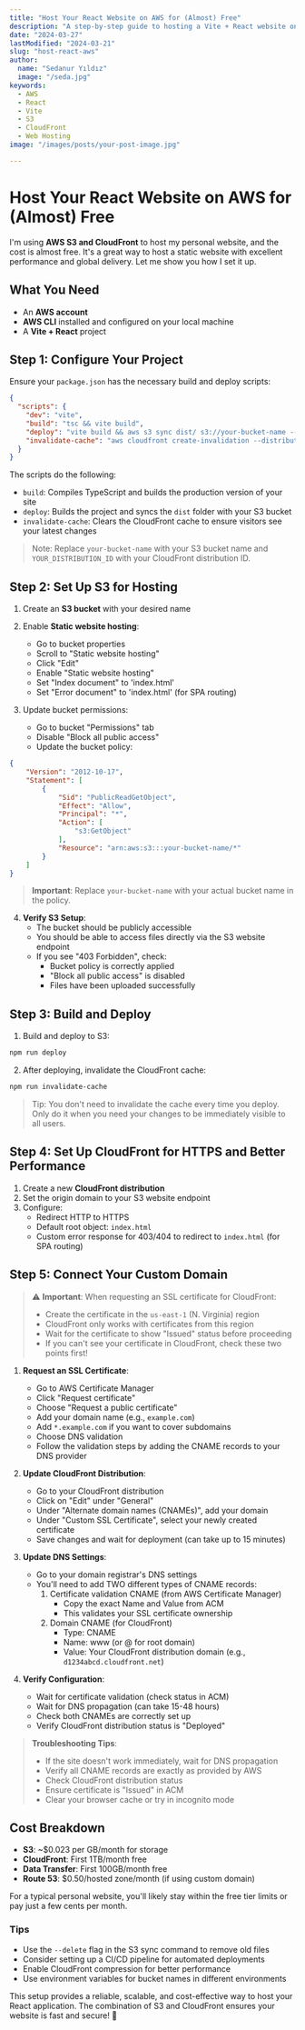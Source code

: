 ```yaml
---
title: "Host Your React Website on AWS for (Almost) Free"
description: "A step-by-step guide to hosting a Vite + React website on AWS S3 and CloudFront"
date: "2024-03-27"
lastModified: "2024-03-21"
slug: "host-react-aws"
author:
  name: "Sedanur Yıldız"
  image: "/seda.jpg"
keywords:
  - AWS
  - React
  - Vite
  - S3
  - CloudFront
  - Web Hosting
image: "/images/posts/your-post-image.jpg"

--- 
```


# Host Your React Website on AWS for (Almost) Free

I'm using **AWS S3 and CloudFront** to host my personal website, and the cost is almost free. It's a great way to host a static website with excellent performance and global delivery. Let me show you how I set it up.

## What You Need
- An **AWS account**
- **AWS CLI** installed and configured on your local machine
- A **Vite + React** project

## Step 1: Configure Your Project
Ensure your `package.json` has the necessary build and deploy scripts:

```json
{
  "scripts": {
    "dev": "vite",
    "build": "tsc && vite build",
    "deploy": "vite build && aws s3 sync dist/ s3://your-bucket-name --delete",
    "invalidate-cache": "aws cloudfront create-invalidation --distribution-id YOUR_DISTRIBUTION_ID --paths \"/*\""
  }
}
```

The scripts do the following:
- `build`: Compiles TypeScript and builds the production version of your site
- `deploy`: Builds the project and syncs the `dist` folder with your S3 bucket
- `invalidate-cache`: Clears the CloudFront cache to ensure visitors see your latest changes

> Note: Replace `your-bucket-name` with your S3 bucket name and `YOUR_DISTRIBUTION_ID` with your CloudFront distribution ID.

## Step 2: Set Up S3 for Hosting
1. Create an **S3 bucket** with your desired name

2. Enable **Static website hosting**:
   - Go to bucket properties
   - Scroll to "Static website hosting"
   - Click "Edit"
   - Enable "Static website hosting"
   - Set "Index document" to 'index.html'
   - Set "Error document" to 'index.html' (for SPA routing)

3. Update bucket permissions:
   - Go to bucket "Permissions" tab
   - Disable "Block all public access"
   - Update the bucket policy:

```json
{
    "Version": "2012-10-17",
    "Statement": [
        {
            "Sid": "PublicReadGetObject",
            "Effect": "Allow",
            "Principal": "*",
            "Action": [
                "s3:GetObject"
            ],
            "Resource": "arn:aws:s3:::your-bucket-name/*"
        }
    ]
}
```

> **Important**: Replace `your-bucket-name` with your actual bucket name in the policy.

4. **Verify S3 Setup**:
   - The bucket should be publicly accessible
   - You should be able to access files directly via the S3 website endpoint
   - If you see "403 Forbidden", check:
     - Bucket policy is correctly applied
     - "Block all public access" is disabled
     - Files have been uploaded successfully

## Step 3: Build and Deploy
1. Build and deploy to S3:
```sh
npm run deploy
```

2. After deploying, invalidate the CloudFront cache:
```sh
npm run invalidate-cache
```

> Tip: You don't need to invalidate the cache every time you deploy. Only do it when you need your changes to be immediately visible to all users.

## Step 4: Set Up CloudFront for HTTPS and Better Performance
1. Create a new **CloudFront distribution**
2. Set the origin domain to your S3 website endpoint
3. Configure:
   - Redirect HTTP to HTTPS
   - Default root object: `index.html`
   - Custom error response for 403/404 to redirect to `index.html` (for SPA routing)

## Step 5: Connect Your Custom Domain

> ⚠️ **Important**: When requesting an SSL certificate for CloudFront:
> - Create the certificate in the `us-east-1` (N. Virginia) region
> - CloudFront only works with certificates from this region
> - Wait for the certificate to show "Issued" status before proceeding
> - If you can't see your certificate in CloudFront, check these two points first!

1. **Request an SSL Certificate**:
   - Go to AWS Certificate Manager
   - Click "Request certificate"
   - Choose "Request a public certificate"
   - Add your domain name (e.g., `example.com`)
   - Add `*.example.com` if you want to cover subdomains
   - Choose DNS validation
   - Follow the validation steps by adding the CNAME records to your DNS provider

2. **Update CloudFront Distribution**:
   - Go to your CloudFront distribution
   - Click on "Edit" under "General"
   - Under "Alternate domain names (CNAMEs)", add your domain
   - Under "Custom SSL Certificate", select your newly created certificate
   - Save changes and wait for deployment (can take up to 15 minutes)

3. **Update DNS Settings**:
   - Go to your domain registrar's DNS settings
   - You'll need to add TWO different types of CNAME records:
     1. Certificate validation CNAME (from AWS Certificate Manager)
        - Copy the exact Name and Value from ACM
        - This validates your SSL certificate ownership
     2. Domain CNAME (for CloudFront)
        - Type: CNAME
        - Name: www (or @ for root domain)
        - Value: Your CloudFront distribution domain (e.g., `d1234abcd.cloudfront.net`)

4. **Verify Configuration**:
   - Wait for certificate validation (check status in ACM)
   - Wait for DNS propagation (can take 15-48 hours)
   - Check both CNAMEs are correctly set up
   - Verify CloudFront distribution status is "Deployed"

> **Troubleshooting Tips**:
> - If the site doesn't work immediately, wait for DNS propagation
> - Verify all CNAME records are exactly as provided by AWS
> - Check CloudFront distribution status
> - Ensure certificate is "Issued" in ACM
> - Clear your browser cache or try in incognito mode

## Cost Breakdown
- **S3**: ~$0.023 per GB/month for storage
- **CloudFront**: First 1TB/month free
- **Data Transfer**: First 100GB/month free
- **Route 53**: $0.50/hosted zone/month (if using custom domain)

For a typical personal website, you'll likely stay within the free tier limits or pay just a few cents per month.

### Tips
- Use the `--delete` flag in the S3 sync command to remove old files
- Consider setting up a CI/CD pipeline for automated deployments
- Enable CloudFront compression for better performance
- Use environment variables for bucket names in different environments

This setup provides a reliable, scalable, and cost-effective way to host your React application. The combination of S3 and CloudFront ensures your website is fast and secure! 🚀

